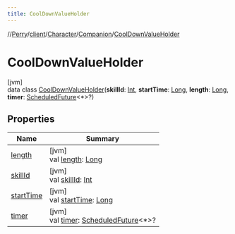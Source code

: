 ```yaml
---
title: CoolDownValueHolder
---
```

//[Perry](../../../../../index.html)/[client](../../../index.html)/[Character](../../index.html)/[Companion](../index.html)/[CoolDownValueHolder](index.html)



# CoolDownValueHolder



[jvm]\
data class [CoolDownValueHolder](index.html)(**skillId**: [Int](https://kotlinlang.org/api/latest/jvm/stdlib/kotlin/-int/index.html), **startTime**: [Long](https://kotlinlang.org/api/latest/jvm/stdlib/kotlin/-long/index.html), **length**: [Long](https://kotlinlang.org/api/latest/jvm/stdlib/kotlin/-long/index.html), **timer**: [ScheduledFuture](https://docs.oracle.com/javase/8/docs/api/java/util/concurrent/ScheduledFuture.html)<*>?)



## Properties


| Name | Summary |
|---|---|
| [length](length.html) | [jvm]<br>val [length](length.html): [Long](https://kotlinlang.org/api/latest/jvm/stdlib/kotlin/-long/index.html) |
| [skillId](skill-id.html) | [jvm]<br>val [skillId](skill-id.html): [Int](https://kotlinlang.org/api/latest/jvm/stdlib/kotlin/-int/index.html) |
| [startTime](start-time.html) | [jvm]<br>val [startTime](start-time.html): [Long](https://kotlinlang.org/api/latest/jvm/stdlib/kotlin/-long/index.html) |
| [timer](timer.html) | [jvm]<br>val [timer](timer.html): [ScheduledFuture](https://docs.oracle.com/javase/8/docs/api/java/util/concurrent/ScheduledFuture.html)<*>? |

